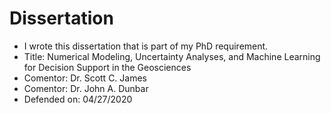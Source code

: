 # Dissertation
- I wrote this dissertation that is part of my PhD requirement.
- Title: Numerical Modeling, Uncertainty Analyses, and Machine Learning for Decision Support in the Geosciences
- Comentor: Dr. Scott C. James
- Comentor: Dr. John A. Dunbar
- Defended on: 04/27/2020
